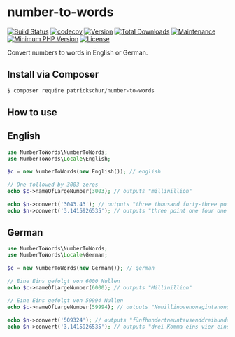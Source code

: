 # number-to-words
[![Build Status](https://travis-ci.org/patrickschur/number-to-words.svg?branch=master)](https://travis-ci.org/patrickschur/number-to-words)
[![codecov](https://codecov.io/gh/patrickschur/number-to-words/branch/master/graph/badge.svg)](https://codecov.io/gh/patrickschur/number-to-words)
[![Version](https://img.shields.io/packagist/v/patrickschur/number-to-words.svg?style=flat-square)](https://packagist.org/packages/patrickschur/number-to-words)
[![Total Downloads](https://img.shields.io/packagist/dt/patrickschur/number-to-words.svg?style=flat-square)](https://packagist.org/packages/patrickschur/number-to-words)
[![Maintenance](https://img.shields.io/maintenance/yes/2017.svg?style=flat-square)](https://github.com/patrickschur/number-to-words)
[![Minimum PHP Version](https://img.shields.io/badge/php-%3E%3D%207.1-FF.svg?style=flat-square)](http://php.net/)
[![License](https://img.shields.io/packagist/l/patrickschur/number-to-words.svg?style=flat-square)](https://opensource.org/licenses/MIT)

Convert numbers to words in English or German.

Install via Composer
-
```bash
$ composer require patrickschur/number-to-words
```

How to use
-
English
-
```php
use NumberToWords\NumberToWords;
use NumberToWords\Locale\English;
 
$c = new NumberToWords(new English()); // english
 
// One followed by 3003 zeros
echo $c->nameOfLargeNumber(3003); // outputs "millinillion"
 
echo $n->convert('3043.43'); // outputs "three thousand forty-three point four three"
echo $n->convert('3.1415926535'); // outputs "three point one four one five nine two six five three five"
```

German
-
```php
use NumberToWords\NumberToWords;
use NumberToWords\Locale\German;
 
$c = new NumberToWords(new German()); // german
 
// Eine Eins gefolgt von 6000 Nullen
echo $c->nameOfLargeNumber(6000); // outputs "Millinillion"
 
// Eine Eins gefolgt von 59994 Nullen
echo $c->nameOfLargeNumber(59994); // outputs "Nonillinovenonagintanongentillion"
 
echo $n->convert('509324'); // outputs "fünfhundertneuntausenddreihundertvierundzwanzig"
echo $n->convert('3,1415926535'); // outputs "drei Komma eins vier eins fünf neun zwei sechs fünf drei fünf"
```